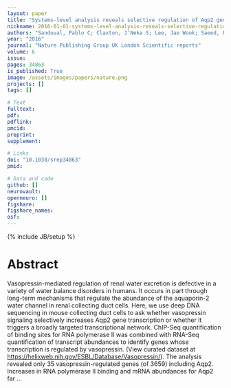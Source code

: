 ```yaml
---
layout: paper
title: "Systems-level analysis reveals selective regulation of Aqp2 gene expression by vasopressin"
nickname: 2016-01-01-systems-level-analysis-reveals-selective-regulation-of-aqp2-gene-expression-by-vasopressin
authors: "Sandoval, Pablo C; Claxton, J’Neka S; Lee, Jae Wook; Saeed, Fahad; Hoffert, Jason D; Knepper, Mark A; "
year: "2016"
journal: "Nature Publishing Group UK London Scientific reports"
volume: 6
issue:
pages: 34863
is_published: True
image: /assets/images/papers/nature.png
projects: []
tags: []

# Text
fulltext:
pdf:
pdflink:
pmcid:
preprint: 
supplement:

# Links
doi: "10.1038/srep34863"
pmid:

# Data and code
github: []
neurovault:
openneuro: []
figshare:
figshare_names:
osf:
---
```

{% include JB/setup %}

# Abstract

Vasopressin-mediated regulation of renal water excretion is defective in a variety of water balance disorders in humans. It occurs in part through long-term mechanisms that regulate the abundance of the aquaporin-2 water channel in renal collecting duct cells. Here, we use deep DNA sequencing in mouse collecting duct cells to ask whether vasopressin signaling selectively increases Aqp2 gene transcription or whether it triggers a broadly targeted transcriptional network. ChIP-Seq quantification of binding sites for RNA polymerase II was combined with RNA-Seq quantification of transcript abundances to identify genes whose transcription is regulated by vasopressin. (View curated dataset at https://helixweb.nih.gov/ESBL/Database/Vasopressin/). The analysis revealed only 35 vasopressin-regulated genes (of 3659) including Aqp2. Increases in RNA polymerase II binding and mRNA abundances for Aqp2 far …
